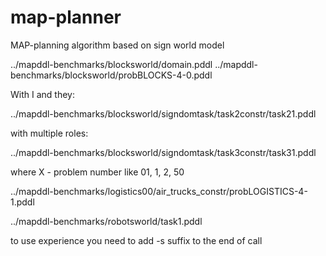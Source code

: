 # map-planner

MAP-planning algorithm based on sign world model

../mapddl-benchmarks/blocksworld/domain.pddl ../mapddl-benchmarks/blocksworld/probBLOCKS-4-0.pddl


With I and they:

../mapddl-benchmarks/blocksworld/signdomtask/task2constr/task21.pddl

with multiple roles:

../mapddl-benchmarks/blocksworld/signdomtask/task3constr/task31.pddl

where X  - problem number like 01, 1, 2, 50

../mapddl-benchmarks/logistics00/air_trucks_constr/probLOGISTICS-4-1.pddl

../mapddl-benchmarks/robotsworld/task1.pddl


to use experience you need to add -s suffix to the end of call